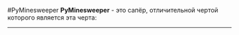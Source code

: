 #PyMinesweeper
**PyMinesweeper** - это сапёр, отличительной чертой которого является эта черта:
____
